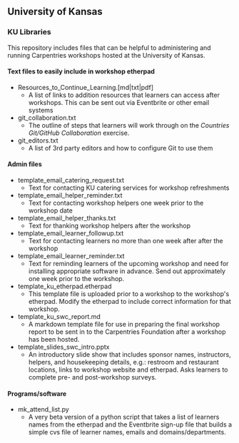 ## University of Kansas
### KU Libraries

This repository includes files that can be helpful to administering and running  Carpentries workshops hosted at the University of Kansas.

#### Text files to easily include in workshop etherpad
* Resources_to_Continue_Learning.[md|txt|pdf]
    * A list of links to addition resources that learners can access after workshops. This can be sent out via Eventbrite or other email systems
* git_collaboration.txt
    * The outline of steps that learners will work through on the *Countries Git/GitHub Collaboration* exercise.
* git_editors.txt
    * A list of 3rd party editors and how to configure Git to use them

#### Admin files
* template_email_catering_request.txt
    * Text for contacting KU catering services for workshop refreshments
* template_email_helper_reminder.txt
	* Text for contacting workshop helpers one week prior to the workshop date
* template_email_helper_thanks.txt
	* Text for thanking workshop helpers after the workshop
* template_email_learner_followup.txt
	* Text for contacting learners no more than one week after after the workshop
* template_email_learner_reminder.txt
	* Text for reminding learners of the upcoming workshop and need for installing appropriate software in advance. Send out approximately one week prior to the workshop.
* template_ku_etherpad.etherpad
    * This template file is uploaded prior to a workshop to the workshop's etherpad. Modify the etherpad to include correct information for that workshop.
* template_ku_swc_report.md
    * A markdown template file for use in preparing the final workshop report to be sent in to the Carpentries Foundation after a workshop has been hosted.
* template_slides_swc_intro.pptx
    * An introductory slide show that includes sponsor names, instructors, helpers, and housekeeping details, e.g.: restroom and restaurant locations, links to workshop website and etherpad. Asks learners to complete pre- and post-workshop surveys.

#### Programs/software

* mk_attend_list.py
    * A very beta version of a python script that takes a list of learners names from the etherpad and the Eventbrite sign-up file that builds a simple cvs file of learner names, emails and domains/departments.
